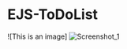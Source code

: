 # EJS-ToDoList

![This is an image]
![Screenshot_1](https://user-images.githubusercontent.com/107684179/186667164-3ce53afc-183e-4485-8e39-fc51314c67f7.png)
